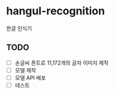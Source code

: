 # hangul-recognition
한글 인식기

## TODO
- [ ] 손글씨 폰트로 11,172개의 글자 이미지 제작
- [ ] 모델 제작
- [ ] 모델 API 배포
- [ ] 테스트
